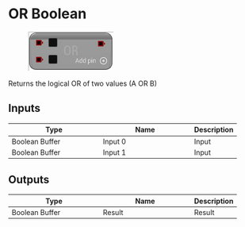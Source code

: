 # OR Boolean

<div align="left" data-full-width="false">

<figure><img src="OR_Boolean.png" alt=""><figcaption></figcaption></figure>

</div>

Returns the logical OR of two values (A OR B)

## Inputs

<table>
<thead><tr><th width="170">Type</th><th width="170">Name</th><th>Description</th></tr></thead>
<tbody>
<tr><td>Boolean Buffer</td><td>Input 0</td><td>Input</td></tr>
<tr><td>Boolean Buffer</td><td>Input 1</td><td>Input</td></tr>
</tbody>
</table>

## Outputs

<table>
<thead><tr><th width="170">Type</th><th width="170">Name</th><th>Description</th></tr></thead>
<tbody>
<tr><td>Boolean Buffer</td><td>Result</td><td>Result</td></tr>
</tbody>
</table>